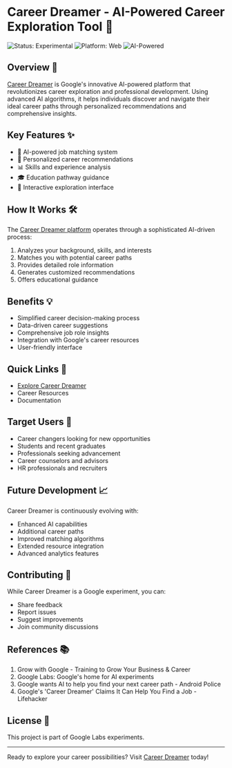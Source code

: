 # Career Dreamer - AI-Powered Career Exploration Tool 🚀

![Status: Experimental](https://img.shields.io/badge/Status-Experimental-yellow)
![Platform: Web](https://img.shields.io/badge/Platform-Web-blue)
![AI-Powered](https://img.shields.io/badge/AI-Powered-green)

## Overview 🌟

[Career Dreamer](https://careerdreamer.app) is Google's innovative AI-powered platform that revolutionizes career exploration and professional development. Using advanced AI algorithms, it helps individuals discover and navigate their ideal career paths through personalized recommendations and comprehensive insights.

## Key Features ✨

- 🤖 AI-powered job matching system
- 🎯 Personalized career recommendations
- 📊 Skills and experience analysis
- 🎓 Education pathway guidance
- 🔄 Interactive exploration interface

## How It Works 🛠️

The [Career Dreamer platform](https://careerdreamer.app) operates through a sophisticated AI-driven process:

1. Analyzes your background, skills, and interests
2. Matches you with potential career paths
3. Provides detailed role information
4. Generates customized recommendations
5. Offers educational guidance

## Benefits 💡

- Simplified career decision-making process
- Data-driven career suggestions
- Comprehensive job role insights
- Integration with Google's career resources
- User-friendly interface

## Quick Links 🔗

- [Explore Career Dreamer](https://careerdreamer.app)
- Career Resources
- Documentation

## Target Users 🎯

- Career changers looking for new opportunities
- Students and recent graduates
- Professionals seeking advancement
- Career counselors and advisors
- HR professionals and recruiters

## Future Development 📈

Career Dreamer is continuously evolving with:
- Enhanced AI capabilities
- Additional career paths
- Improved matching algorithms
- Extended resource integration
- Advanced analytics features

## Contributing 🤝

While Career Dreamer is a Google experiment, you can:
- Share feedback
- Report issues
- Suggest improvements
- Join community discussions

## References 📚

1. Grow with Google - Training to Grow Your Business & Career
2. Google Labs: Google's home for AI experiments
3. Google wants AI to help you find your next career path - Android Police
4. Google's 'Career Dreamer' Claims It Can Help You Find a Job - Lifehacker

## License 📝

This project is part of Google Labs experiments.

---

Ready to explore your career possibilities? Visit [Career Dreamer](https://careerdreamer.app) today!
